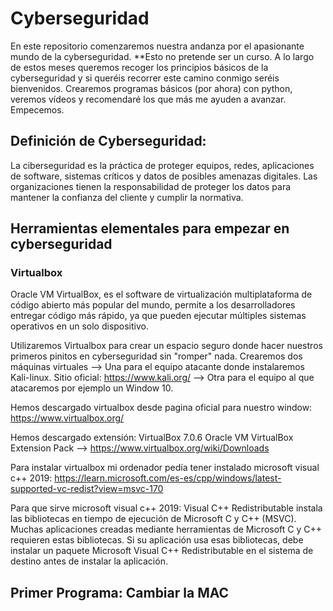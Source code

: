 # Cyberseguridad

En este repositorio comenzaremos nuestra andanza por el apasionante mundo de la cyberseguridad. 
**Esto no pretende ser un curso. A lo largo de estos meses queremos recoger los principios básicos de la cyberseguridad y si queréis recorrer este camino conmigo seréis bienvenidos. Crearemos programas básicos (por ahora) con python, veremos vídeos y recomendaré los que más me ayuden a avanzar. Empecemos.

<h2>Definición de Cyberseguridad:</h2>
La ciberseguridad es la práctica de proteger equipos, redes, aplicaciones de software, sistemas críticos y datos de posibles amenazas digitales. Las organizaciones tienen la responsabilidad de proteger los datos para mantener la confianza del cliente y cumplir la normativa.

<h2>Herramientas elementales para empezar en cyberseguridad</h2>

<h3>Virtualbox</h3>

Oracle VM VirtualBox, es el software de virtualización multiplataforma de código abierto más popular del mundo, permite a los desarrolladores entregar código más rápido, ya que pueden ejecutar múltiples sistemas operativos en un solo dispositivo.

Utilizaremos Virtualbox para crear un espacio seguro donde hacer nuestros primeros pinitos en cyberseguridad sin "romper" nada. Crearemos dos máquinas virtuales
    --> Una para el equipo atacante donde instalaremos Kali-linux. Sitio oficial: https://www.kali.org/
    --> Otra para el equipo al que atacaremos por ejemplo un Window 10.

Hemos descargado virtualbox desde pagina oficial para nuestro window: 
	https://www.virtualbox.org/

Hemos descargado extensión: 
	VirtualBox 7.0.6 Oracle VM VirtualBox Extension Pack --> https://www.virtualbox.org/wiki/Downloads

Para instalar virtualbox mi ordenador pedía tener instalado microsoft visual c++ 2019:
	https://learn.microsoft.com/es-es/cpp/windows/latest-supported-vc-redist?view=msvc-170

Para que sirve microsoft visual c++ 2019:
Visual C++ Redistributable instala las bibliotecas en tiempo de ejecución de Microsoft C y C++ (MSVC). Muchas aplicaciones creadas mediante herramientas de Microsoft C y C++ requieren estas bibliotecas. Si su aplicación usa esas bibliotecas, debe instalar un paquete Microsoft Visual C++ Redistributable en el sistema de destino antes de instalar la aplicación.

<h2> Primer Programa: Cambiar la MAC </h2>


